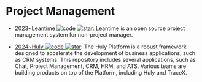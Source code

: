 # Project Management

- [2023~Leantime ![code](https://ng-tech.icu/assets/code.svg) ![star](https://img.shields.io/github/stars/Leantime/leantime)](https://github.com/Leantime/leantime): Leantime is an open source project management system for non-project manager.

- [2024~Huly ![code](https://ng-tech.icu/assets/code.svg) ![star](https://img.shields.io/github/stars/hcengineering/platform)](https://github.com/hcengineering/platform): The Huly Platform is a robust framework designed to accelerate the development of business applications, such as CRM systems. This repository includes several applications, such as Chat, Project Management, CRM, HRM, and ATS. Various teams are building products on top of the Platform, including Huly and TraceX.
